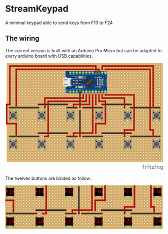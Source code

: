 # StreamKeypad

A minimal keypad able to send keys from F13 to F24

## The wiring 

The current version is built with an Arduino Pro Micro but can be adapted to every arduino board with USB capabilities.

![The wiring schematic](./StreamDeck_bb.png)

The twelves buttons are binded as follow : 

![The binding schematic](./StreamDeck_key_binding.png)